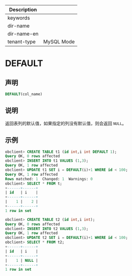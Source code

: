 | Description   |                 |
|---------------|-----------------|
| keywords      |                 |
| dir-name      |                 |
| dir-name-en   |                 |
| tenant-type   | MySQL Mode      |

# DEFAULT

## 声明

```sql
DEFAULT(col_name)
```

## 说明

返回表列的默认值，如果指定的列没有默认值，则会返回 `NULL`。

## 示例

```sql
obclient> CREATE TABLE t1 (id int,i int DEFAULT 1);
Query OK, 0 rows affected
obclient> INSERT INTO t1 VALUES (1,3);
Query OK, 1 row affected
obclient> UPDATE t1 SET i = DEFAULT(i)+1 WHERE id < 100;
Query OK, 1 row affected
Rows matched: 1  Changed: 1  Warnings: 0
obclient> SELECT * FROM t;
+------+------+
| id   | i    |
+------+------+
|    1 |    2 |
+------+------+
1 row in set

obclient> CREATE TABLE t2 (id int,i int);
Query OK, 0 rows affected
obclient> INSERT INTO t2 VALUES (1,3);
Query OK, 1 row affected
obclient> UPDATE t2 SET i = DEFAULT(i)+1 WHERE id < 100;
obclient> SELECT * FROM t2;
+------+------+
| id   | i    |
+------+------+
|    1 | NULL |
+------+------+
1 row in set
```
